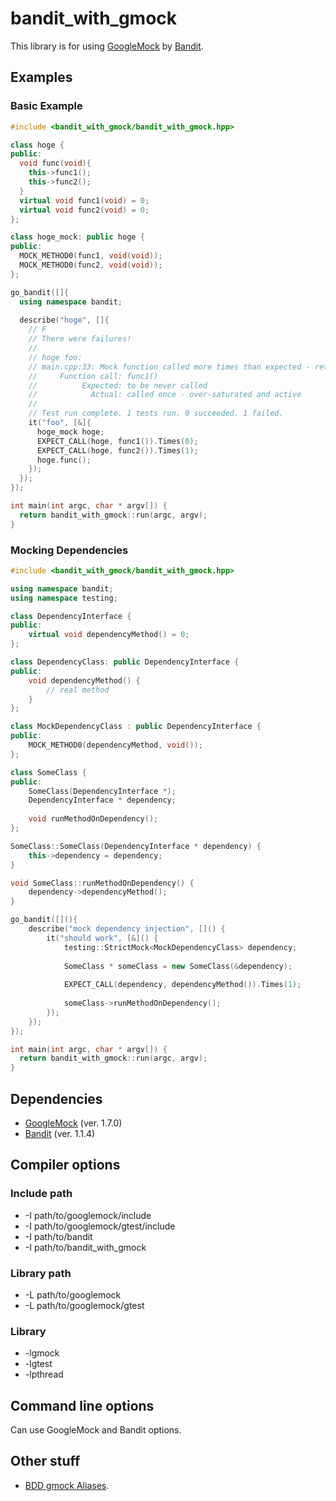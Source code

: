 bandit_with_gmock
=================

This library is for using [GoogleMock](https://code.google.com/p/googlemock "GoogleMock") by [Bandit](https://github.com/joakimkarlsson/bandit "Bandit"). 

## Examples

### Basic Example

```c++
#include <bandit_with_gmock/bandit_with_gmock.hpp>

class hoge {
public:
  void func(void){
    this->func1();
    this->func2();
  }
  virtual void func1(void) = 0;
  virtual void func2(void) = 0;
};

class hoge_mock: public hoge {
public:
  MOCK_METHOD0(func1, void(void));
  MOCK_METHOD0(func2, void(void));
};

go_bandit([]{
  using namespace bandit;
  
  describe("hoge", []{
    // F
    // There were failures!
    // 
    // hoge foo:
    // main.cpp:33: Mock function called more times than expected - returning directly.
    //     Function call: func1()
    //          Expected: to be never called
    //            Actual: called once - over-saturated and active
    // 
    // Test run complete. 1 tests run. 0 succeeded. 1 failed.
    it("foo", [&]{
      hoge_mock hoge;
      EXPECT_CALL(hoge, func1()).Times(0);
      EXPECT_CALL(hoge, func2()).Times(1);
      hoge.func();
    });
  });
});

int main(int argc, char * argv[]) {
  return bandit_with_gmock::run(argc, argv);
}
```

### Mocking Dependencies

```c++
#include <bandit_with_gmock/bandit_with_gmock.hpp>

using namespace bandit;
using namespace testing;

class DependencyInterface {
public:
    virtual void dependencyMethod() = 0;
};

class DependencyClass: public DependencyInterface {
public:
    void dependencyMethod() {
        // real method
    }
};

class MockDependencyClass : public DependencyInterface {
public:
    MOCK_METHOD0(dependencyMethod, void());
};

class SomeClass {
public:
    SomeClass(DependencyInterface *);
    DependencyInterface * dependency;
    
    void runMethodOnDependency();
};

SomeClass::SomeClass(DependencyInterface * dependency) {
    this->dependency = dependency;
}

void SomeClass::runMethodOnDependency() {
    dependency->dependencyMethod();
}

go_bandit([](){
    describe("mock dependency injection", []() {
        it("should work", [&]() {
            testing::StrictMock<MockDependencyClass> dependency;
            
            SomeClass * someClass = new SomeClass(&dependency);
            
            EXPECT_CALL(dependency, dependencyMethod()).Times(1);
            
            someClass->runMethodOnDependency();
        });
    });
});

int main(int argc, char * argv[]) {
  return bandit_with_gmock::run(argc, argv);
}
```

## Dependencies

* [GoogleMock](https://code.google.com/p/googlemock "GoogleMock") (ver. 1.7.0)
* [Bandit](https://github.com/joakimkarlsson/bandit "Bandit") (ver. 1.1.4)


## Compiler options

### Include path

* -I path/to/googlemock/include
* -I path/to/googlemock/gtest/include
* -I path/to/bandit
* -I path/to/bandit_with_gmock

### Library path

* -L path/to/googlemock
* -L path/to/googlemock/gtest

### Library

* -lgmock
* -lgtest
* -lpthread

## Command line options

Can use GoogleMock and Bandit options.

## Other stuff

* [BDD gmock Aliases](https://github.com/andystanton/gmock-bdd-aliases).
